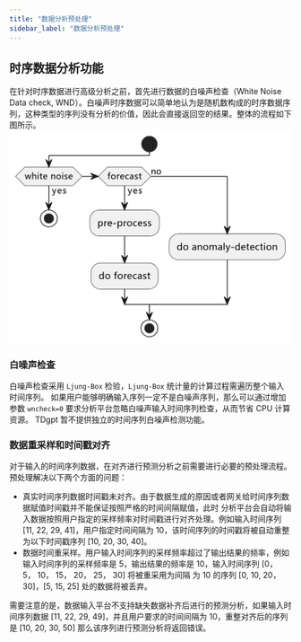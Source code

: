 ```yaml
---
title: "数据分析预处理"
sidebar_label: "数据分析预处理"
---
```


## 时序数据分析功能

在针对时序数据进行高级分析之前，首先进行数据的白噪声检查（White Noise Data check, WND）。白噪声时序数据可以简单地认为是随机数构成的时序数据序列，这种类型的序列没有分析的价值，因此会直接返回空的结果。整体的流程如下图所示。
<img src="./pic/activity.png" width="560" alt="流程图" />

### 白噪声检查
白噪声检查采用 `Ljung-Box` 检验，`Ljung-Box` 统计量的计算过程需遍历整个输入时间序列。
如果用户能够明确输入序列一定不是白噪声序列，那么可以通过增加参数 `wncheck=0` 要求分析平台忽略白噪声输入时间序列检查，从而节省 CPU 计算资源。
TDgpt 暂不提供独立的时间序列白噪声检测功能。


### 数据重采样和时间戳对齐

对于输入的时间序列数据，在对齐进行预测分析之前需要进行必要的预处理流程。预处理解决以下两个方面的问题：

- 真实时间序列数据时间戳未对齐。由于数据生成的原因或者网关给时间序列数据赋值时间戳并不能保证按照严格的时间间隔赋值，此时 分析平台会自动将输入数据按照用户指定的采样频率对时间戳进行对齐处理。例如输入时间序列 [11,  22,  29,  41]，用户指定时间间隔为 10，该时间序列的时间戳将被自动重整为以下时间戳序列 [10, 20, 30, 40]。
- 数据时间重采样。用户输入时间序列的采样频率超过了输出结果的频率，例如输入时间序列的采样频率是 5，输出结果的频率是 10，输入时间序列 [0， 5， 10， 15， 20， 25， 30] 将被重采用为间隔 为 10 的序列 [0, 10, 20，30]，[5, 15, 25] 处的数据将被丢弃。

需要注意的是，数据输入平台不支持缺失数据补齐后进行的预测分析，如果输入时间序列数据 [11, 22, 29, 49]，并且用户要求的时间间隔为 10，重整对齐后的序列是 [10, 20, 30, 50] 那么该序列进行预测分析将返回错误。

